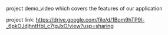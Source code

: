 project demo_video which covers the features of our application

project link: https://drive.google.com/file/d/1Bom9hTP9l-_6pkOJdjhntHbl_c7tgJxO/view?usp=sharing
